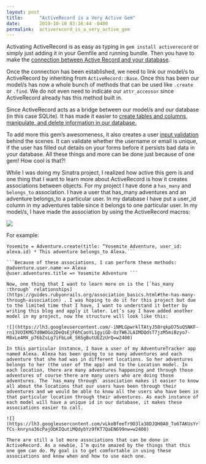 ```yaml
---
layout: post
title:      "ActiveRecord is a Very Active Gem"
date:       2019-10-10 03:16:44 -0400
permalink:  activerecord_is_a_very_active_gem
---
```


Activating ActiveRecord is as easy as typing in `gem install activerecord` or simply just adding it in your Gemfile and running bundle. Then you have to make the [connection between Active Record and your database](https://apidock.com/rails/ActiveRecord/ConnectionHandling/establish_connection).

Once the connection has been established, we need to link our model/s to ActiveRecord by inheriting from `ActiveRecord::Base`. Once this has been our model/s has now a whole bunch of methods that can be used like `.create` or `.find`. We do not even need to indicate our `attr_accessor` since ActiveRecord already has this method built in. 

Since ActiveRecord acts as a bridge between our model/s and our database (in this case SQLite). It has made it easier to [create tables and columns, manipulate,  and delete information in our database.](https://guides.rubyonrails.org/active_record_basics.html#crud-reading-and-writing-data)

To add more this gem’s awesomeness, it also creates a user [input validation](https://guides.rubyonrails.org/active_record_validations.html) behind the scenes. It can validate whether the username or email is unique, if the user has filled out details on your forms before it persists bad data in your database. All these things and more can be done just because of one gem! How cool is that?!

While I was doing my Sinatra project, I realized how active this gem is and one thing that I want to learn more about ActiveRecord is how it creates associations between objects. For my project I have done a `has_many` and `belongs_to` association. I have a user that has_many adventures and an adventure belongs_to a particular user. In my database I have put a user_id column in my adventures table since it belongs to one particular user. In my model/s, I have made the association by using the ActiveRecord macros:

![](https://lh3.googleusercontent.com/4zi6zZ7HOmXE3stqk--Y8wQ0fD2cBYsGz0xLOqZuI5ZgNCOgRZsjf4wU790ipk5l9PGRMdVPvA-0nGNfYbJhoaRQbNrcWHxg4LHsbNt_YGNp96fLZD4iku7edX_cZtd_HlX6H_cSew=w2400)

For example:


``` alexa = User.create(name: “Alexa”) *Alexa’s user_id = 1
Yosemite = Adventure.create(title: “Yosemite Adventure, user_id: alexa.id) * This adventure belongs_to Alexa.```

```Because of these associations, I can perform these methods:
@adventure.user.name => Alexa
@user.adventures.title => Yosemite Adventure ```

Now, one thing that I want to learn more on is the [`has_many :through` relationships](https://guides.rubyonrails.org/association_basics.html#the-has-many-through-association) . I was hoping to do it for this project but due to the limited time that I have, I want to understand it better by writing this blog and apply it later. Let’s say I have added another model in my project, now the structure will look like this:

![](https://lh3.googleusercontent.com/-iNMLGpwrklTAtyJ58rqkpD75uQSNKF-rn13VOIKMG7d0WOGo2DeQsEjF6hCaoYL1gyiGD-OzTW6JLAIMDQdsT7jzM5miBzyo7-M8xLe4MX_p76bZsLg7iFbLoK_S6SgButUEZzUrQ=w2400)

In this particular instance, I have a user of my AdventureTracker app named Alexa. Alexa has been going to so many adventures and each adventure that she had was in different locations. So her adventures belongs to her (the user of the app) and to the Location model. In each location, there are many adventures happening and through those adventures of course there are many users who are doing those adventures. The `has_many through` association makes it easier to know all about the locations that our users have been through their adventures and we would be able to know all the users who have been in that particular location through their adventures. As each instance of each model will have a unique id in our database, it makes these associations easier to call.

![](https://lh3.googleusercontent.com/vLkoBfeeTr9O3la38DJQH0A0_To6TAKUsYrlK7gNQwtWDF9eIFyrd_5iRThGt7yoJkaw95906ABdcOphoDNxdEkPNKJb-fCs-knryna36cPajObKIQutiMQdybYz9fKT7QaEN699nw=w2400)

There are still a lot more associations that can be done in ActiveRecord. As a newbie, I’m quite amazed by the things that this one gem can do. My goal is to get comfortable in using these associations and know when and how to use each one.




